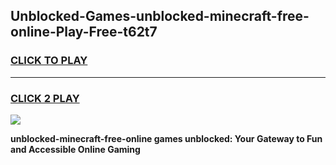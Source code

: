
## Unblocked-Games-unblocked-minecraft-free-online-Play-Free-t62t7
<h3>
<a href="https://premium76.site?title=unblocked-minecraft-free-online&ref=20M">CLICK TO PLAY</a></h3>
<hr>

<h3>
<a href="https://premium76.site?title=unblocked-minecraft-free-online&ref=20M">CLICK 2 PLAY</a>
  
</h3>

<a href="https://premium76.site?title=unblocked-minecraft-free-online&ref=19M"><img src="https://clearcache.store/games.png"></a>


**unblocked-minecraft-free-online games unblocked: Your Gateway to Fun and Accessible Online Gaming**
